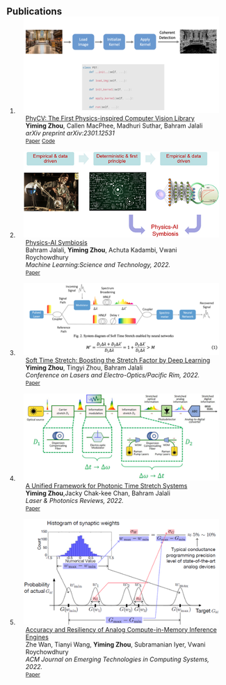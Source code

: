 <h2 id="publications" style="margin: 2px 0px -15px;">Publications</h2>

<div class="publications">
<ol class="bibliography">

<li>
<div class="pub-row">

  <div class="col-sm-3 abbr" style="position: relative;padding-right: 15px;padding-left: 15px;">
    <img src="assets/img/phycv_figure.png" class="teaser img-fluid z-depth-1">
  </div>

  <div class="col-sm-9" style="position: relative;padding-right: 15px;padding-left: 20px;">
    <div class="title"><a href="https://arxiv.org/abs/2301.12531">PhyCV: The First Physics-inspired Computer Vision Library</a></div>
    <div class="author"><strong>Yiming Zhou</strong>, Callen MacPhee, Madhuri Suthar, Bahram Jalali</div>
    <div class="periodical"><em>arXiv preprint arXiv:2301.12531</em></div>
    <div class="links">
      <a href="https://arxiv.org/abs/2301.12531" class="btn btn-sm z-depth-0" role="button" target="_blank" style="font-size:12px;">Paper</a>
      <a href="https://github.com/JalaliLabUCLA/phycv" class="btn btn-sm z-depth-0" role="button" target="_blank" style="font-size:12px;">Code</a>
    </div>
  </div>
</div>
</li>
  
<br>

<li>
<div class="pub-row">

  <div class="col-sm-3 abbr" style="position: relative;padding-right: 15px;padding-left: 15px;">
    <img src="assets/img/physics_ai_figure.jpg" class="teaser img-fluid z-depth-1">
  </div>

  <div class="col-sm-9" style="position: relative;padding-right: 15px;padding-left: 20px;">
    <div class="title"><a href="https://iopscience.iop.org/article/10.1088/2632-2153/ac9215">Physics-AI Symbiosis</a></div>
    <div class="author">Bahram Jalali, <strong>Yiming Zhou</strong>, Achuta Kadambi, Vwani Roychowdhury</div>
    <div class="periodical"><em>Machine Learning:Science and Technology, 2022.</em></div>
    <div class="links">
      <a href="https://iopscience.iop.org/article/10.1088/2632-2153/ac9215" class="btn btn-sm z-depth-0" role="button" target="_blank" style="font-size:12px;">Paper</a>
    </div>
  </div>
</div>
</li>
  
<br>


<li>
<div class="pub-row">

  <div class="col-sm-3 abbr" style="position: relative;padding-right: 15px;padding-left: 15px;">
    <img src="assets/img/soft_ts_figure.png" class="teaser img-fluid z-depth-1">
  </div>

  <div class="col-sm-9" style="position: relative;padding-right: 15px;padding-left: 20px;">
    <div class="title"><a href="https://opg.optica.org/abstract.cfm?uri=CLEOPR-2022-CWP2F_03">Soft Time Stretch: Boosting the Stretch Factor by Deep Learning</a></div>
    <div class="author"> <strong>Yiming Zhou</strong>, Tingyi Zhou, Bahram Jalali</div>
    <div class="periodical"><em>Conference on Lasers and Electro-Optics/Pacific Rim, 2022.</em></div>
    <div class="links">
      <a href="https://opg.optica.org/abstract.cfm?uri=CLEOPR-2022-CWP2F_03" class="btn btn-sm z-depth-0" role="button" target="_blank" style="font-size:12px;">Paper</a>
    </div>
  </div>
</div>
</li>
  
<br>


<li>
<div class="pub-row">

  <div class="col-sm-3 abbr" style="position: relative;padding-right: 15px;padding-left: 15px;">
    <img src="assets/img/unified_ts_figure.jpg" class="teaser img-fluid z-depth-1">
  </div>

  <div class="col-sm-9" style="position: relative;padding-right: 15px;padding-left: 20px;">
    <div class="title"><a href="https://onlinelibrary.wiley.com/doi/full/10.1002/lpor.202100524">A Unified Framework for Photonic Time Stretch Systems</a></div>
    <div class="author"><strong>Yiming Zhou</strong>,Jacky Chak-kee Chan, Bahram Jalali</div>
    <div class="periodical"><em>Laser & Photonics Reviews, 2022.</em></div>
    <div class="links">
      <a href="https://onlinelibrary.wiley.com/doi/full/10.1002/lpor.202100524" class="btn btn-sm z-depth-0" role="button" target="_blank" style="font-size:12px;">Paper</a>
    </div>
  </div>
</div>
</li>
  
<br>

<li>
<div class="pub-row">

  <div class="col-sm-3 abbr" style="position: relative;padding-right: 15px;padding-left: 15px;">
    <img src="assets/img/nn_resiliency_figure.png" class="teaser img-fluid z-depth-1">
  </div>

  <div class="col-sm-9" style="position: relative;padding-right: 15px;padding-left: 20px;">
    <div class="title"><a href="https://dl.acm.org/doi/full/10.1145/3502721">Accuracy and Resiliency of Analog Compute-in-Memory Inference Engines</a></div>
    <div class="author"> Zhe Wan, Tianyi Wang, <strong>Yiming Zhou</strong>, Subramanian Iyer, Vwani Roychowdhury</div>
    <div class="periodical"><em>ACM Journal on Emerging Technologies in Computing Systems, 2022.</em></div>
    <div class="links">
      <a href="https://dl.acm.org/doi/full/10.1145/3502721" class="btn btn-sm z-depth-0" role="button" target="_blank" style="font-size:12px;">Paper</a>
    </div>
  </div>
</div>
</li>
  
<br>

</ol>
</div>
